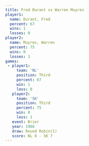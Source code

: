 ```yaml
---
title: Fred Durant vs Warren Muyres
player1:              
  name: Durant, Fred  
  percent: 67         
  wins: 1             
  losses: 0           
player2:              
  name: Muyres, Warren
  percent: 75         
  wins: 0             
  losses: 1           
games:
 - player1:         
     team: 'NL'     
     position: Third
     percent: 67    
     win: 1         
     loss: 0        
   player2:         
     team: 'SK'     
     position: Third
     percent: 75    
     win: 0         
     loss: 1        
   event: Brier        
   year: 1986          
   draw: Round Robin(1)
   score: NL 8 - SK 7  
---
```

